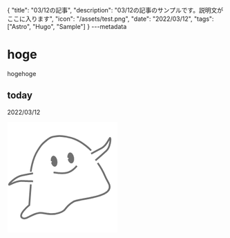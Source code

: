 {
  "title": "03/12の記事",
  "description": "03/12の記事のサンプルです。説明文がここに入ります",
  "icon": "/assets/test.png",
  "date": "2022/03/12",
  "tags": ["Astro", "Hugo", "Sample"]
}
---metadata

# hoge
hogehoge

## today
2022/03/12

![img](/assets/test.png)
